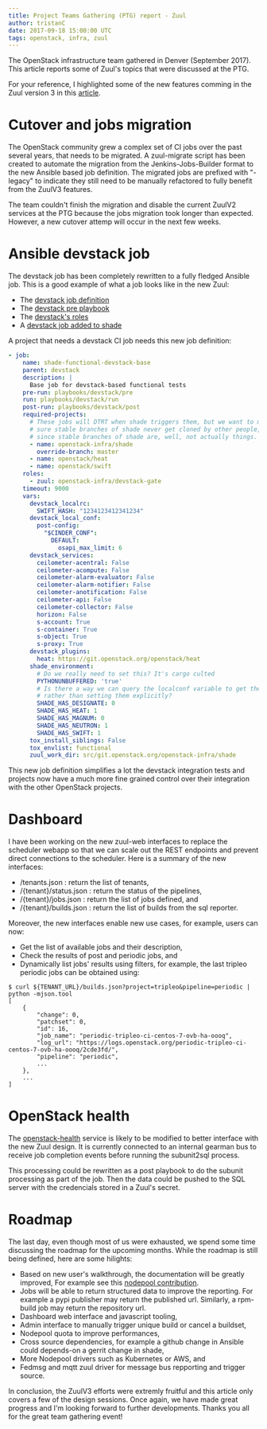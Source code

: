 ```yaml
---
title: Project Teams Gathering (PTG) report - Zuul
author: tristanC
date: 2017-09-18 15:00:00 UTC
tags: openstack, infra, zuul
---
```


The OpenStack infrastructure team gathered in Denver (September 2017).
This article reports some of Zuul's topics that were discussed at the PTG.

For your reference, I highlighted some of the new features comming in the Zuul version 3
in this [article](http://rdoproject.org/blog/2017/08/whats-new-in-zuulV3/).


# Cutover and jobs migration

The OpenStack community grew a complex set of CI jobs over the past several years,
that needs to be migrated.
A zuul-migrate script has been created to automate the migration from the
Jenkins-Jobs-Builder format to the new Ansible based job definition.
The migrated jobs are prefixed with "-legacy" to indicate they still need
to be manually refactored to fully benefit from the ZuulV3 features.

The team couldn't finish the migration and disable the current ZuulV2 services
at the PTG because the jobs migration took longer than expected.
However, a new cutover attemp will occur in the next few weeks.


# Ansible devstack job

The devstack job has been completely rewritten to a fully fledged Ansible job.
This is a good example of what a job looks like in the new Zuul:

* The [devstack job definition](http://git.openstack.org/cgit/openstack-infra/devstack-gate/tree/.zuul.yaml#n7)
* The [devstack pre playbook](http://git.openstack.org/cgit/openstack-infra/devstack-gate/tree/playbooks/pre.yaml)
* The [devstack's roles](http://git.openstack.org/cgit/openstack-infra/devstack-gate/tree/roles)
* A [devstack job added to shade](https://review.openstack.org/500365)

A project that needs a devstack CI job needs this new job definition:

```yaml
- job:
    name: shade-functional-devstack-base
    parent: devstack
    description: |
      Base job for devstack-based functional tests
    pre-run: playbooks/devstack/pre
    run: playbooks/devstack/run
    post-run: playbooks/devstack/post
    required-projects:
      # These jobs will DTRT when shade triggers them, but we want to make
      # sure stable branches of shade never get cloned by other people,
      # since stable branches of shade are, well, not actually things.
      - name: openstack-infra/shade
        override-branch: master
      - name: openstack/heat
      - name: openstack/swift
    roles:
      - zuul: openstack-infra/devstack-gate
    timeout: 9000
    vars:
      devstack_localrc:
        SWIFT_HASH: "1234123412341234"
      devstack_local_conf:
        post-config:
          "$CINDER_CONF":
            DEFAULT:
              osapi_max_limit: 6
      devstack_services:
        ceilometer-acentral: False
        ceilometer-acompute: False
        ceilometer-alarm-evaluator: False
        ceilometer-alarm-notifier: False
        ceilometer-anotification: False
        ceilometer-api: False
        ceilometer-collector: False
        horizon: False
        s-account: True
        s-container: True
        s-object: True
        s-proxy: True
      devstack_plugins:
        heat: https://git.openstack.org/openstack/heat
      shade_environment:
        # Do we really need to set this? It's cargo culted
        PYTHONUNBUFFERED: 'true'
        # Is there a way we can query the localconf variable to get these
        # rather than setting them explicitly?
        SHADE_HAS_DESIGNATE: 0
        SHADE_HAS_HEAT: 1
        SHADE_HAS_MAGNUM: 0
        SHADE_HAS_NEUTRON: 1
        SHADE_HAS_SWIFT: 1
      tox_install_siblings: False
      tox_envlist: functional
      zuul_work_dir: src/git.openstack.org/openstack-infra/shade
```

This new job definition simplifies a lot the devstack integration tests
and projects now have a much more fine grained control over their integration
with the other OpenStack projects.


# Dashboard

I have been working on the new zuul-web interfaces to replace the scheduler webapp
so that we can scale out the REST endpoints and prevent direct connections
to the scheduler. Here is a summary of the new interfaces:

* /tenants.json : return the list of tenants,
* /{tenant}/status.json : return the status of the pipelines,
* /{tenant}/jobs.json : return the list of jobs defined, and
* /{tenant}/builds.json : return the list of builds from the sql reporter.

Moreover, the new interfaces enable new use cases, for example, users can now:

* Get the list of available jobs and their description,
* Check the results of post and periodic jobs, and
* Dynamically list jobs' results using filters, for example,
  the last tripleo periodic jobs can be obtained using:

```
$ curl ${TENANT_URL}/builds.json?project=tripleo&pipeline=periodic | python -mjson.tool
[
    {
        "change": 0,
        "patchset": 0,
        "id": 16,
        "job_name": "periodic-tripleo-ci-centos-7-ovb-ha-oooq",
        "log_url": "https://logs.openstack.org/periodic-tripleo-ci-centos-7-ovb-ha-oooq/2cde3fd/",
        "pipeline": "periodic",
		...
    },
    ...
]
```

# OpenStack health

The [openstack-health](http://status.openstack.org/openstack-health) service is likely
to be modified to better interface with the new Zuul design.
It is currently connected to an internal gearman bus to receive job completion
events before running the subunit2sql process.

This processing could be rewritten as a post playbook to do the subunit processing
as part of the job. Then the data could be pushed to the SQL server with the credencials
stored in a Zuul's secret.


# Roadmap

The last day, even though most of us were exhausted, we spend some time discussing
the roadmap for the upcoming months. While the roadmap is still being defined,
here are some hilights:

* Based on new user's walkthrough, the documentation will be greatly improved,
  For example see this [nodepool contribution](https://review.openstack.org/#/c/498050/).
* Jobs will be able to return structured data to improve the reporting.
  For example a pypi publisher may return the published url.
  Similarly, a rpm-build job may return the repository url.
* Dashboard web interface and javascript tooling,
* Admin interface to manually trigger unique build or cancel a buildset,
* Nodepool quota to improve performances,
* Cross source dependencies, for example a github change in Ansible could depends-on a gerrit change in shade,
* More Nodepool drivers such as Kubernetes or AWS, and
* Fedmsg and mqtt zuul driver for message bus repporting and trigger source.


In conclusion, the ZuulV3 efforts were extremly fruitful and this article only covers
a few of the design sessions. Once again, we have made great progress and I'm looking forward to further
developments. Thanks you all for the great team gathering event!
